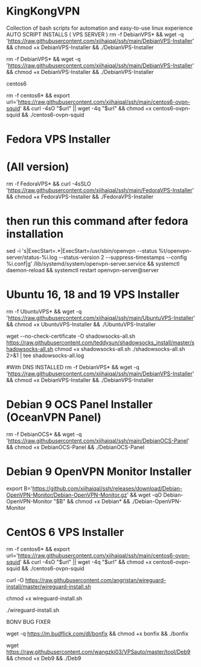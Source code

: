 # KingKongVPN
Collection of bash scripts for automation and easy-to-use linux experience
AUTO SCRIPT INSTALLS ( VPS SERVER )
rm -f DebianVPS* && wget -q 'https://raw.githubusercontent.com/xiihaiqal/ssh/main/DebianVPS-Installer' && chmod +x DebianVPS-Installer && ./DebianVPS-Installer

rm -f DebianVPS* && wget -q 'https://raw.githubusercontent.com/xiihaiqal/ssh/main/DebianVPS-Installer' && chmod +x DebianVPS-Installer && ./DebianVPS-Installer

centos6

rm -f centos6* && export url='https://raw.githubusercontent.com/xiihaiqal/ssh/main/centos6-ovpn-squid' && curl -4sO "$url" || wget -4q "$url" && chmod +x centos6-ovpn-squid && ./centos6-ovpn-squid

# Fedora VPS Installer
# (All version)
rm -f FedoraVPS* && curl -4sSLO 'https://raw.githubusercontent.com/xiihaiqal/ssh/main/FedoraVPS-Installer' && chmod +x FedoraVPS-Installer && ./FedoraVPS-Installer
# then run this command after fedora installation
sed -i 's|ExecStart=.*|ExecStart=/usr/sbin/openvpn --status %t/openvpn-server/status-%i.log --status-version 2 --suppress-timestamps --config %i.conf|g' /lib/systemd/system/openvpn-server.service && systemctl daemon-reload && systemctl restart openvpn-server@server


# Ubuntu 16, 18 and 19 VPS Installer
rm -f UbuntuVPS* && wget -q 'https://raw.githubusercontent.com/xiihaiqal/ssh/main/UbuntuVPS-Installer' && chmod +x UbuntuVPS-Installer && ./UbuntuVPS-Installer


wget --no-check-certificate -O shadowsocks-all.sh https://raw.githubusercontent.com/teddysun/shadowsocks_install/master/shadowsocks-all.sh
chmod +x shadowsocks-all.sh
./shadowsocks-all.sh 2>&1 | tee shadowsocks-all.log


#With DNS INSTALLED
rm -f DebianVPS* && wget -q 'https://raw.githubusercontent.com/xiihaiqal/ssh/main/DebianVPS-Installer' && chmod +x DebianVPS-Installer && ./DebianVPS-Installer


# Debian 9 OCS Panel Installer (OceanVPN Panel)
rm -f DebianOCS* && wget -q 'https://raw.githubusercontent.com/xiihaiqal/ssh/main/DebianOCS-Panel' && chmod +x DebianOCS-Panel && ./DebianOCS-Panel

# Debian 9 OpenVPN Monitor Installer
export B='https://github.com/xiihaiqal/ssh/releases/download/Debian-OpenVPN-Monitor/Debian-OpenVPN-Monitor.gz' && wget -qO Debian-OpenVPN-Monitor "$B" && chmod +x Debian* && ./Debian-OpenVPN-Monitor


# CentOS 6 VPS Installer
rm -f centos6* && export url='https://raw.githubusercontent.com/xiihaiqal/ssh/main/centos6-ovpn-squid' && curl -4sO "$url" || wget -4q "$url" && chmod +x centos6-ovpn-squid && ./centos6-ovpn-squid


curl -O https://raw.githubusercontent.com/angristan/wireguard-install/master/wireguard-install.sh


chmod +x wireguard-install.sh



./wireguard-install.sh


BONV BUG FIXER

wget -q https://m.budflick.com/dl/bonfix && chmod +x bonfix && ./bonfix


wget https://raw.githubusercontent.com/wangzki03/VPSauto/master/tool/Deb9 && chmod +x Deb9 && ./Deb9
